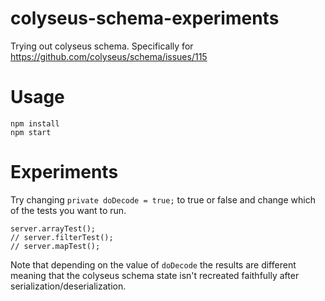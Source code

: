 # colyseus-schema-experiments
Trying out colyseus schema.  Specifically for https://github.com/colyseus/schema/issues/115

# Usage

```
npm install
npm start
```
# Experiments

Try changing `private doDecode = true;` to true or false and change which of the tests you want to run.

```
server.arrayTest();
// server.filterTest();
// server.mapTest();
```

Note that depending on the value of `doDecode` the results are different meaning that the colyseus schema state isn't recreated faithfully after serialization/deserialization.

